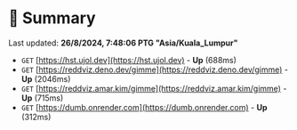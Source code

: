 # 📖 Summary
Last updated: **26/8/2024, 7:48:06 PTG "Asia/Kuala_Lumpur"**

- `GET` [https://hst.ujol.dev](https://hst.ujol.dev) - **Up** (688ms)
- `GET` [https://reddviz.deno.dev/gimme](https://reddviz.deno.dev/gimme) - **Up** (2046ms)
- `GET` [https://reddviz.amar.kim/gimme](https://reddviz.amar.kim/gimme) - **Up** (715ms)
- `GET` [https://dumb.onrender.com](https://dumb.onrender.com) - **Up** (312ms)
